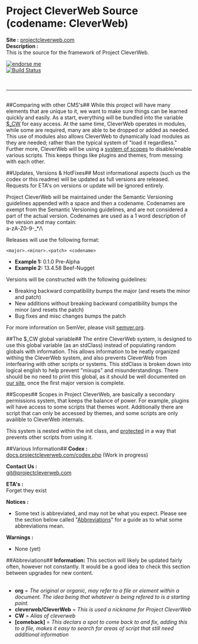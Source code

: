 # Project CleverWeb Source (codename: CleverWeb) #

**Site :** [projectcleverweb.com](http://projectcleverweb.com)  
**Description :**  
This is the source for the framework of Project CleverWeb.

[![endorse me](https://api.coderwall.com/projectcleverweb/endorsecount.png)](https://coderwall.com/projectcleverweb)  
[![Build Status](https://travis-ci.org/Project-CleverWeb/Source.png?branch=Master)](https://travis-ci.org/Project-CleverWeb/Source)

&nbsp;    

----------

&nbsp;    
##Comparing with other CMS's##
While this project will have many elements that are unique to it, we want to make sure things can be learned quickly and easily. As a start, everything will be bundled into the variable [$_CW](#the-_cw-global-variable) for easy access. At the same time, CleverWeb operates in modules, while some are required, many are able to be dropped or added as needed. This use of modules also allows CleverWeb to dynamically load modules as they are needed; rather than the typical system of "load it regardless." Further more, CleverWeb will be using a [system of scopes](#scopes) to disable/enable various scripts. This keeps things like plugins and themes, from messing with each other.
  



##Updates, Versions & HotFixes##
Most informational aspects (such us the codex or this readme) will be updated as full versions are released. Requests for ETA's on versions or update will be ignored entirely.  
  
Project CleverWeb will be maintained under the Semantic Versioning guidelines appended with a space and then a codename. Codenames are exempt from the Semantic Versioning guidelines, and are not considered a part of the actual version. Codenames are used as a 1 word description of the version and may contain:  
a-zA-Z0-9-_*/\  
  
Releases will use the following format:  
  
`<major>.<minor>.<patch> <codename>`  
  
* **Example 1:** 0.1.0 Pre-Alpha  
* **Example 2:** 13.4.58 Beef-Nugget  
  
Versions will be constructed with the following guidelines:  
  
* Breaking backward compatibility bumps the major (and resets the minor and patch)  
* New additions without breaking backward compatibility bumps the minor (and resets the patch)  
* Bug fixes and misc changes bumps the patch  
  
For more information on SemVer, please visit [semver.org](http://semver.org/).  
  
##The $_CW global variable##
The entire CleverWeb system, is designed to use this global variable (as an stdClass) instead of populating random globals with information. This allows information to be neatly organized withing the CleverWeb system, and also prevents CleverWeb from interfearing with other scripts or systems. This stdClass is broken down into logical english to help prevent "mixups" and misunderstandings. There should be no need to print this global, as it should be well documented on [our site](http://projectcleverweb.com), once the first major version is complete.  
  
##Scopes##
Scopes in Project CleverWeb, are basically a secondary permissions system, that keeps the balance of power. For example, plugins will have access to some scripts that themes wont. Additionally there are script that can only be accessed by themes, and some scripts are only availible to CleverWeb internals.
  
This system is nested within the init class, and [protected](http://php.net/manual/en/language.oop5.visibility.php) in a way that prevents other scripts from using it.
  
##Various Information##
**Codex :**  
[docs.projectcleverweb.com/codex.php](http://docs.projectcleverweb.com/codex.php) (Work in progress)

**Contact Us :**  
git@projectcleverweb.com

**ETA's :**  
Forget they exist

**Notices :**  
- Some text is abbreviated, and may not be what you expect. Please see the section below called "[Abbreviations](#abbreviations)" for a guide as to what some abbreviations mean.  

**Warnings :**  
- None (yet)

##Abbreviations##
**Information:** This section will likely be updated fairly often, however not constantly. It would be a good idea to check this section between upgrades for new content.
&nbsp;  
&nbsp;  
- **org** = *The original or organic, may refer to a file or element within a document. The idea being that whatever is being refered to is a starting point.*
- **cleverweb/CleverWeb** = *This is used a nickname for Project CleverWeb*  
- **CW** = *Alias of cleverweb*  
- **[comeback]** = *This declars a spot to come back to and fix, adding this to a file, makes it easy to search for areas of script that still need additional information*